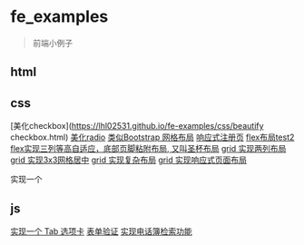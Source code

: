 # fe_examples


> 前端小例子


## html


## css
[美化checkbox](https://lhl02531.github.io/fe-examples/css/beautify checkbox.html)
[美化radio](https://lhl02531.github.io/fe-examples/css/beautify_radio.html)
[类似Bootstrap 网格布局](https://lhl02531.github.io/fe-examples/css/Bootstrap_flex.html)
[响应式注册页](https://lhl02531.github.io/fe-examples/css/adaptiveRegistrationForm_test.html)
[flex布局test2](https://lhl02531.github.io/fe-examples/css/flex-test2.html)
[flex实现三列等高自适应，底部页脚粘附布局, 又叫圣杯布局](https://lhl02531.github.io/fe-examples/css/flex-test3.html)
[grid 实现两列布局](https://lhl02531.github.io/fe-examples/css/grid-task-1.html)
[grid 实现3x3网格居中](https://lhl02531.github.io/fe-examples/css/grid-task-2.html)
[grid 实现复杂布局](https://lhl02531.github.io/fe-examples/css/grid-task-3.html)
[grid 实现响应式页面布局](https://lhl02531.github.io/fe-examples/css/grid-task-4.html)

实现一个
## js

[实现一个 Tab 选项卡](https://lhl02531.github.io/fe-examples/js/dataset_test.html)
[表单验证](https://lhl02531.github.io/fe-examples/js/form_validate.html)
[实现电话簿检索功能](https://lhl02531.github.io/fe-examples/js/keyBoard_event-task.html)